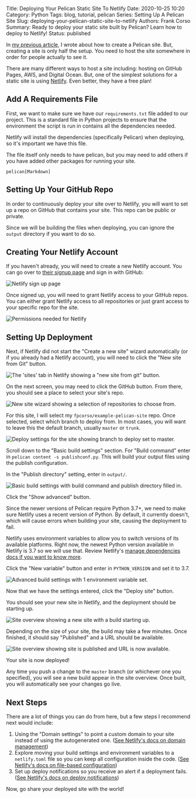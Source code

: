 Title: Deploying Your Pelican Static Site To Netlify
Date: 2020-10-25 10:20
Category: Python
Tags: blog, tutorial, pelican
Series: Setting Up A Pelican Site
Slug: deploying-your-pelican-static-site-to-netlify
Authors: Frank Corso
Summary: Ready to deploy your static site built by Pelican? Learn how to deploy to Netlify!
Status: published

In [my previous article](https://frankcorso.dev/setting-up-pelican-static-site-generator.html), I wrote about how to create a Pelican site. But, creating a site is only half the setup. You need to host the site somewhere in order for people actually to see it.

There are many different ways to host a site including: hosting on GitHub Pages, AWS, and Digital Ocean. But, one of the simplest solutions for a static site is using [Netlify](https://www.netlify.com). Even better, they have a free plan!

## Add A Requirements File
First, we want to make sure we have our `requirements.txt` file added to our project. This is a standard file in Python projects to ensure that the environment the script is run in contains all the dependencies needed.

Netlify will install the dependencies (specifically Pelican) when deploying, so it's important we have this file.

The file itself only needs to have pelican, but you may need to add others if you have added other packages for running your site.

```
pelican[Markdown]
```

## Setting Up Your GitHub Repo
In order to continuously deploy your site over to Netlify, you will want to set up a repo on GitHub that contains your site. This repo can be public or private. 

Since we will be building the files when deploying, you can ignore the `output` directory if you want to do so. 

## Creating Your Netlify Account
If you haven't already, you will need to create a new Netlify account. You can go over to [their signup page](https://app.netlify.com/signup) and sign in with GitHub:

![Netlify sign up page]({static}/images/netlify-signup.png)

Once signed up, you will need to grant Netlify access to your GitHub repos. You can either grant Netlify access to all repositories or just grant access to your specific repo for the site.

![Permissions needed for Netlify]({static}/images/netlify-github-permissions.png)

## Setting Up Deployment

Next, if Netlify did not start the "Create a new site" wizard automatically (or if you already had a Netlify account), you will need to click the "New site from Git" button.

![The 'sites' tab in Netlify showing a "new site from git" button.]({static}/images/netlify-new-site-from-git.png)

On the next screen, you may need to click the GitHub button. From there, you should see a place to select your site's repo.

![New site wizard showing a selection of repositories to choose from.]({static}/images/netlify-select-repo.png)

For this site, I will select my `fpcorso/example-pelican-site` repo. Once selected, select which branch to deploy from. In most cases, you will want to leave this the default branch, usually `master` or `trunk`.

![Deploy settings for the site showing branch to deploy set to master.]({static}/images/netlify-deploy-settings.png)

Scroll down to the "Basic build settings" section. For "Build command" enter in `pelican content -s publishconf.py`. This will build your output files using the publish configuration.

In the "Publish directory" setting, enter in `output/`.

![Basic build settings with build command and publish directory filled in.]({static}/images/netlify-basic-build-settings.png)

Click the "Show advanced" button. 

Since the newer versions of Pelican require Python 3.7+, we need to make sure Netlify uses a recent version of Python. By default, it currently doesn't, which will cause errors when building your site, causing the deployment to fail.

Netlify uses environment variables to allow you to switch versions of its available platforms. Right now, the newest Python version available in Netlify is 3.7 so we will use that. Review Netlify's [manage dependencies docs if you want to know more](https://docs.netlify.com/configure-builds/manage-dependencies/#python).

Click the "New variable" button and enter in `PYTHON_VERSION` and set it to 3.7.

![Advanced build settings with 1 environment variable set.]({static}/images/netlify-advanced-build-settings.png)

Now that we have the settings entered, click the "Deploy site" button.

You should see your new site in Netlify, and the deployment should be starting up.

![Site overview showing a new site with a build starting up.]({static}/images/netlify-new-site-starting-up.png)

Depending on the size of your site, the build may take a few minutes. Once finished, it should say "Published" and a URL should be available.

![Site overview showing site is published and URL is now available.]({static}/images/netlify-site-deployed.png)

Your site is now deployed!

Any time you push a change to the `master` branch (or whichever one you specified), you will see a new build appear in the site overview. Once built, you will automatically see your changes go live.

## Next Steps
There are a lot of things you can do from here, but a few steps I recommend next would include:

1. Using the "Domain settings" to point a custom domain to your site instead of using the autogenerated one. ([See Netlify's docs on domain management](https://docs.netlify.com/domains-https/custom-domains/))
2. Explore moving your build settings and environment variables to a `netlify.toml` file so you can keep all configuration inside the code. ([See Netlify's docs on file-based configuration](https://docs.netlify.com/configure-builds/file-based-configuration/))
3. Set up deploy notifications so you receive an alert if a deployment fails. ([See Netlify's docs on deploy notifications](https://docs.netlify.com/site-deploys/notifications/#outgoing-webhooks-and-notifications))

Now, go share your deployed site with the world!
